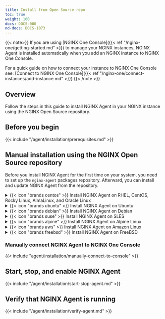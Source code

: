 ```yaml
---
title: Install from Open Source repo
toc: true
weight: 100
docs: DOCS-000
nd-docs: DOCS-1873
---
```


{{< note>}}
If you are using [NGINX One Console]({{< ref "/nginx-one/getting-started.md" >}})
to manage your NGINX instances, NGINX Agent is installed automatically when you
add an NGINX instance to NGINX One Console.

For a quick guide on how to connect your instance to NGINX One Console see: [Connect to NGINX One Console]({{< ref "/nginx-one/connect-instances/add-instance.md" >}})
{{< /note >}}

## Overview

Follow the steps in this guide to install NGINX Agent in your NGINX instance using
the NGINX Open Source repository.

## Before you begin

{{< include "/agent/installation/prerequisites.md" >}}

## Manual installation using the NGINX Open Source repository

Before you install NGINX Agent for the first time on your system, you need to set
up the `nginx-agent` packages repository. Afterward, you can install and update
NGINX Agent from the repository.

<details>
<summary>{{< icon "brands centos" >}} Install NGINX Agent on RHEL, CentOS, Rocky Linux, AlmaLinux, and Oracle Linux</summary>

### Install NGINX Agent on RHEL, CentOS, Rocky Linux, AlmaLinux, and Oracle Linux

{{< include "/agent/installation/oss/oss-rhel.md" >}}

</details>

<details>
<summary>{{< icon "brands ubuntu" >}} Install NGINX Agent on Ubuntu</summary>

### Install NGINX Agent on Ubuntu

{{< include "/agent/installation/oss/oss-ubuntu.md" >}}

</details>

<details>
<summary>{{< icon "brands debian" >}} Install NGINX Agent on Debian</summary>

### Install NGINX Agent on Debian

{{< include "/agent/installation/oss/oss-debian.md" >}}

</details>

<details>
<summary>{{< icon "brands suse" >}} Install NGINX Agent on SLES</summary>

### Install NGINX Agent on SLES

{{< include "/agent/installation/oss/oss-sles.md" >}}

</details>

<details>
<summary>{{< icon "brands alpine" >}} Install NGINX Agent on Alpine Linux</summary>

### Install NGINX Agent on Alpine Linux

{{< include "/agent/installation/oss/oss-alpine.md" >}}

</details>

<details>
<summary>{{< icon "brands aws" >}} Install NGINX Agent on Amazon Linux</summary>

### Install NGINX Agent on Amazon Linux

{{< include "/agent/installation/oss/oss-amazon-linux.md" >}}

</details>
<details>
<summary>{{< icon "brands freebsd" >}} Install NGINX Agent on FreeBSD</summary>

### Install NGINX Agent on FreeBSD

{{< include "/agent/installation/oss/oss-freebsd.md" >}}

</details>

### Manually connect NGINX Agent to NGINX One Console

{{< include "agent/installation/manually-connect-to-console" >}}

## Start, stop, and enable NGINX Agent

{{< include "/agent/installation/start-stop-agent.md" >}}

## Verify that NGINX Agent is running

{{< include "/agent/installation/verify-agent.md" >}}
